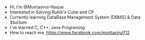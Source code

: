 - Hi, I’m @Muntasirul-Hoque
- Interested in Solving Rubik's Cube and CP
- Currently learning DataBase Management System (DBMS) & Data Stucture
- I've learned C, C++, Java Programing
- How to reach me, https://www.facebook.com/muntasirul712

<!---
Muntasirul-Hoque/Muntasirul-Hoque is a ✨ special ✨ repository because its `README.md` (this file) appears on your GitHub profile.
You can click the Preview link to take a look at your changes.
--->
